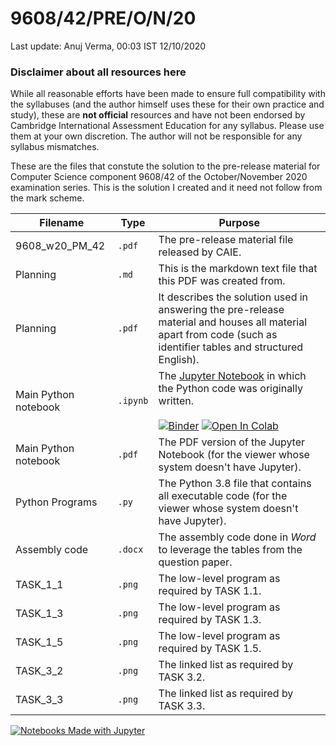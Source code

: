 # 9608/42/PRE/O/N/20
Last update: Anuj Verma, 00:03 IST 12/10/2020

### Disclaimer about all resources here
While all reasonable efforts have been made to ensure full compatibility with the syllabuses (and the author himself uses these for their own practice and study), these are **not official** resources and have not been endorsed by Cambridge International Assessment Education for any syllabus. Please use them at your own discretion. The author will not be responsible for any syllabus mismatches.

These are the files that constute the solution to the pre-release material for Computer Science component 9608/42 of the October/November 2020 examination series. This is the solution I created and it need not follow from the mark scheme.

| Filename | Type | Purpose |
| -- | -- | -- |
| 9608_w20_PM_42 | `.pdf` | The pre-release material file released by CAIE. |
| Planning | `.md` | This is the markdown text file that this PDF was created from. |
| Planning | `.pdf` | It describes the solution used in answering the pre-release material and houses all material apart from code (such as identifier tables and structured English). |
| Main Python notebook | `.ipynb` | The [Jupyter Notebook](https://jupyter.org/) in which the Python code was originally written. <br> <br> [![Binder](https://mybinder.org/badge_logo.svg)](https://mybinder.org/v2/gh/eccentricOrange/9608-42-PRE-O-N-20/HEAD) [![Open In Colab](https://colab.research.google.com/assets/colab-badge.svg)](https://colab.research.google.com/github/eccentricOrange/9608-42-PRE-O-N-20/blob/master/Main%20Python%20notebook.ipynb) |
| Main Python notebook | `.pdf` | The PDF version of the Jupyter Notebook (for the viewer whose system doesn't have Jupyter). |
| Python Programs | `.py` | The Python 3.8 file that contains all executable code (for the viewer whose system doesn't have Jupyter). | 
| Assembly code | `.docx` | The assembly code done in *Word* to leverage the tables from the question paper. |
| TASK_1_1 | `.png` | The low-level program as required by TASK 1.1. |
| TASK_1_3 | `.png` | The low-level program as required by TASK 1.3. |
| TASK_1_5 | `.png` | The low-level program as required by TASK 1.5. |
| TASK_3_2 | `.png` | The linked list as required by TASK 3.2. |
| TASK_3_3 | `.png` | The linked list as required by TASK 3.3. |

[![Notebooks Made with Jupyter](https://img.shields.io/badge/Notebooks%20made%20with-Jupyter-orange?style=for-the-badge&logo=Jupyter)](https://jupyter.org/try)
